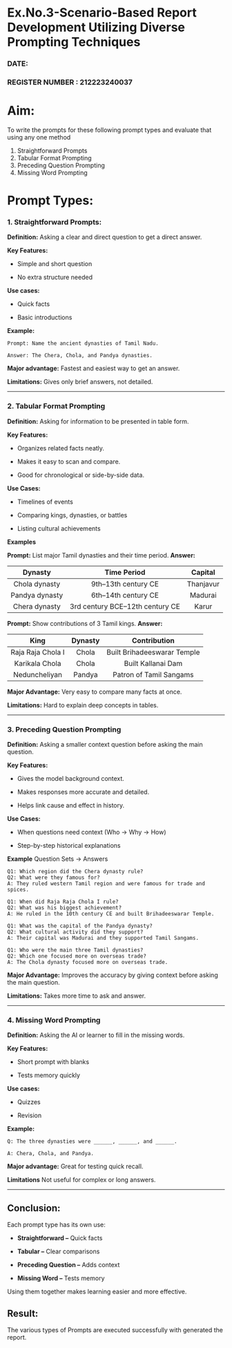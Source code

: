 # Ex.No.3-Scenario-Based Report Development Utilizing Diverse Prompting Techniques

### DATE:                                                                            
### REGISTER NUMBER : 212223240037

# Aim: 
To write the prompts for these following prompt types and evaluate that using any one method 
1. Straightforward Prompts  
2. Tabular Format Prompting  
3. Preceding Question Prompting  
4. Missing Word Prompting  

# Prompt Types:
### 1. Straightforward Prompts:
**Definition:** Asking a clear and direct question to get a direct answer.

**Key Features:**

- Simple and short question

- No extra structure needed

**Use cases:**

- Quick facts

- Basic introductions

**Example:**
```
Prompt: Name the ancient dynasties of Tamil Nadu.

Answer: The Chera, Chola, and Pandya dynasties.
```

**Major advantage:** Fastest and easiest way to get an answer.

**Limitations:** Gives only brief answers, not detailed.

---

### 2. Tabular Format Prompting

**Definition:** Asking for information to be presented in table form.

**Key Features:**

- Organizes related facts neatly.

- Makes it easy to scan and compare.

- Good for chronological or side-by-side data.

**Use Cases:**

- Timelines of events

- Comparing kings, dynasties, or battles

- Listing cultural achievements

**Examples**

**Prompt:** List major Tamil dynasties and their time period.
**Answer:**

|Dynasty|Time Period|Capital|
|:---:|:---:|:---:|
|Chola dynasty|9th–13th century CE|Thanjavur|
|Pandya dynasty|6th–14th century CE|Madurai|
|Chera dynasty|3rd century BCE–12th century CE|Karur|

**Prompt:** Show contributions of 3 Tamil kings.
**Answer:**

|King	|Dynasty	|Contribution|
|:---:|:---:|:---:|
|Raja Raja Chola I|	Chola|	Built Brihadeeswarar Temple|
|Karikala Chola	|Chola	|Built Kallanai Dam|
|Neduncheliyan	|Pandya|	Patron of Tamil Sangams|

**Major Advantage:** Very easy to compare many facts at once.

**Limitations:** Hard to explain deep concepts in tables.

---

### 3. Preceding Question Prompting

**Definition:** Asking a smaller context question before asking the main question.

**Key Features:**

- Gives the model background context.

- Makes responses more accurate and detailed.

- Helps link cause and effect in history.

**Use Cases:**

- When questions need context (Who → Why → How)

- Step-by-step historical explanations

**Example** 
Question Sets → Answers
```
Q1: Which region did the Chera dynasty rule?
Q2: What were they famous for?
A: They ruled western Tamil region and were famous for trade and spices.
```
```
Q1: When did Raja Raja Chola I rule?
Q2: What was his biggest achievement?
A: He ruled in the 10th century CE and built Brihadeeswarar Temple.
```
```
Q1: What was the capital of the Pandya dynasty?
Q2: What cultural activity did they support?
A: Their capital was Madurai and they supported Tamil Sangams.
```
```
Q1: Who were the main three Tamil dynasties?
Q2: Which one focused more on overseas trade?
A: The Chola dynasty focused more on overseas trade.
```

**Major Advantage:** Improves the accuracy by giving context before asking the main question.

**Limitations:** Takes more time to ask and answer.

---

### 4. Missing Word Prompting

**Definition:** Asking the AI or learner to fill in the missing words.

**Key Features:**

- Short prompt with blanks

- Tests memory quickly

**Use cases:**

- Quizzes

- Revision

**Example:**
```
Q: The three dynasties were ______, ______, and ______.

A: Chera, Chola, and Pandya.
```

**Major advantage:** Great for testing quick recall.

**Limitations** Not useful for complex or long answers.

---

## Conclusion:
Each prompt type has its own use:

- **Straightforward –** Quick facts

- **Tabular –** Clear comparisons

- **Preceding Question –** Adds context

- **Missing Word –** Tests memory

Using them together makes learning easier and more effective.

## Result: 
The various types of Prompts are executed successfully with generated the report.







